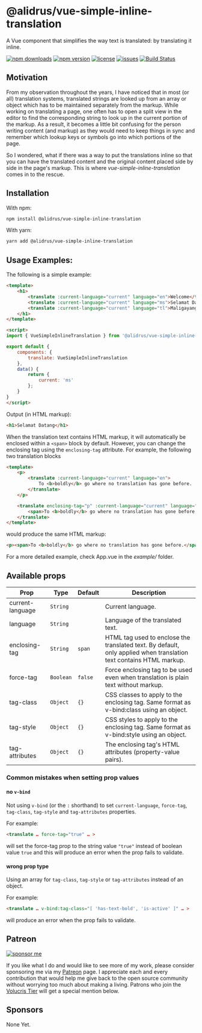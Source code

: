 # @alidrus/vue-simple-inline-translation

A Vue component that simplifies the way text is translated: by translating it inline.

[![npm downloads](https://img.shields.io/npm/dt/@alidrus/vue-simple-inline-translation.svg?colorB=green&label=downloads&style=flat)](https://www.npmjs.com/package/@alidrus/vue-simple-inline-translation)
[![npm version](https://img.shields.io/npm/v/@alidrus/vue-simple-inline-translation.svg?style=flat)](https://www.npmjs.com/package/@alidrus/vue-simple-inline-translation)
[![license](https://img.shields.io/github/license/alidrus/vue-simple-inline-translation.svg?style=flat)](https://tldrlegal.com/license/mit-license)
[![issues](https://img.shields.io/github/issues/alidrus/vue-simple-inline-translation.svg?style=flat)](https://github.com/alidrus/vue-simple-inline-translation/issues)
[![Build Status](https://travis-ci.org/alidrus/vue-simple-inline-translation.svg?branch=master)](https://travis-ci.org/alidrus/vue-simple-inline-translation)

## Motivation

From my observation throughout the years, I have noticed that in most (or all)
translation systems, translated strings are looked up from an array or object
which has to be maintained separately from the markup. While working on
translating a page, one often has to open a split view in the editor to find
the corresponding string to look up in the current portion of the markup. As a
result, it becomes a little bit confusing for the person writing content (and
markup) as they would need to keep things in sync and remember which lookup
keys or symbols go into which portions of the page.

So I wondered, what if there was a way to put the translations inline so that
you can have the translated content and the original content placed side by
side in the page's markup. This is where *vue-simple-inline-translation* comes
in to the rescue.

## Installation

With npm:
```bash
npm install @alidrus/vue-simple-inline-translation
```

With yarn:
```bash
yarn add @alidrus/vue-simple-inline-translation
```

## Usage Examples:

The following is a simple example:
```HTML
<template>
    <h1>
        <translate :current-language="current" language="en">Welcome</translate>
        <translate :current-language="current" language="ms">Selamat Datang</translate>
        <translate :current-language="current" language="tl">Maligayang Pagdating</translate>
    </h1>
</template>

<script>
import { VueSimpleInlineTranslation } from '@alidrus/vue-simple-inline-translation';

export default {
    components: {
        translate: VueSimpleInlineTranslation
    },
    data() {
        return {
            current: 'ms'
        };
    }
}
</script>
```

Output (in HTML markup):
```HTML
<h1>Selamat Datang</h1>
```

When the translation text contains HTML markup, it will automatically be
enclosed within a `<span>` block by default. However, you can change the
enclosing tag using the `enclosing-tag` attribute. For example, the following
two translation blocks
```HTML
<template>
    <p>
        <translate :current-language="current" language="en">
            To <b>boldly</b> go where no translation has gone before.
        </translate>
    </p>

    <translate enclosing-tag="p" :current-language="current" language="en">
        <span>To <b>boldly</b> go where no translation has gone before.</span>
    </translate>
</template>
```
would produce the same HTML markup:
```HTML
<p><span>To <b>boldly</b> go where no translation has gone before.</span></p>
```

For a more detailed example, check App.vue in the *example/* folder.

## Available props

| Prop             | Type      | Default | Description                                                                                                        |
| ---------------- | --------- | ------- | ------------------------------------------------------------------------------------------------------------------ |
| current-language | `String`  |         | Current language.                                                                                                  |
| language         | `String`  |         | Language of the translated text.                                                                                   |
| enclosing-tag    | `String`  | `span`  | HTML tag used to enclose the translated text. By default, only applied when translation text contains HTML markup. |
| force-tag        | `Boolean` | `false` | Force enclosing tag to be used even when translation is plain text without markup.                                 |
| tag-class        | `Object`  | `{}`    | CSS classes to apply to the enclosing tag. Same format as v-bind:class using an object.                            |
| tag-style        | `Object`  | `{}`    | CSS styles to apply to the enclosing tag. Same format as v-bind:style using an object.                             |
| tag-attributes   | `Object`  | `{}`    | The enclosing tag's HTML attributes (property-value pairs).                                                        |

### Common mistakes when setting prop values

#### no `v-bind`
Not using `v-bind` (or the `:` shorthand) to set `current-language`,
`force-tag`, `tag-class`, `tag-style` and `tag-attributes` properties.

For example:
```HTML
<translate … force-tag="true" … >
```
will set the force-tag prop to the string value `"true"` instead of boolean
value `true` and this will produce an error when the prop fails to validate.

#### wrong prop type
Using an array for `tag-class`, `tag-style` or `tag-attributes` instead of an object.

For example:
```HTML
<translate … v-bind:tag-class="[ 'has-text-bold', 'is-active' ]" … >
```
will produce an error when the prop fails to validate.

## Patreon

[![sponsor me](https://img.shields.io/badge/sponsor%20me-via%20patreon-yellow.svg)](https://www.patreon.com/alidrus)

If you like what I do and would like to see more of my work, please consider
sponsoring me via my [Patreon](https://www.patreon.com/alidrus) page. I
appreciate each and every contribution that would help me give back to the open
source community without worrying too much about making a living. Patrons who
join the
[Volucris Tier](https://www.patreon.com/join/alidrus/checkout?rid=3324251) will
get a special mention below.

## Sponsors

None Yet.
